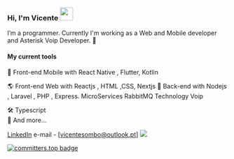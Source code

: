 ### Hi, I'm Vicente <img src="https://media.giphy.com/media/hvRJCLFzcasrR4ia7z/giphy.gif" width="30" >


I’m a programmer. Currently I'm working as a Web and Mobile developer and Asterisk Voip Developer. 🚀

#### My current tools 
📲 Front-end Mobile with React Native , Flutter, Kotlin

🌎 Front-end Web with Reactjs , HTML ,CSS, Nextjs
📡 Back-end with Nodejs , Laravel , PHP , Express.
 MicroServices  RabbitMQ
 Technology Voip

🛠️ Typescript  
🧰 And more...  

[LinkedIn](https://www.linkedin.com/in/sombo/) 
e-mail - [vicentesombo@outlook.pt]
![](https://komarev.com/ghpvc/?username=sombo20&color=dc143c)

[![committers.top badge](https://user-badge.committers.top/angola_public/sombo20.svg)](https://user-badge.committers.top/angola_public/sombo20)
